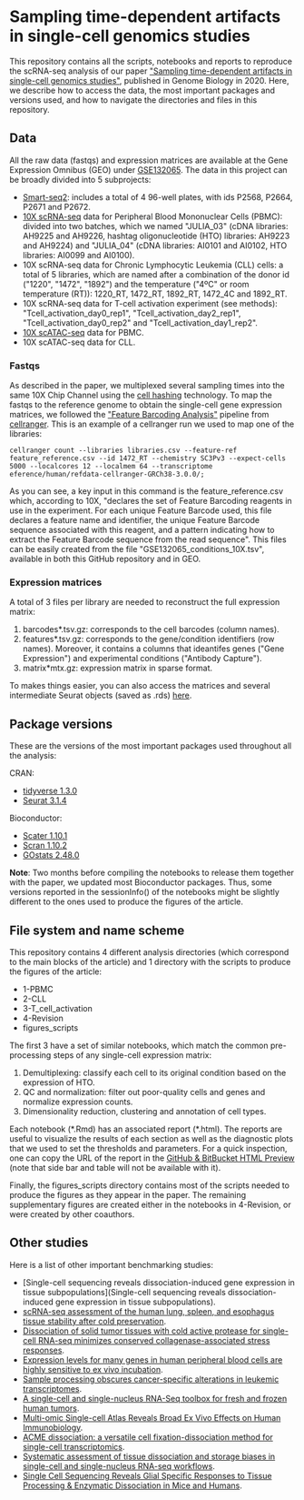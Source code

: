 # Sampling time-dependent artifacts in single-cell genomics studies

This repository contains all the scripts, notebooks and reports to reproduce the scRNA-seq analysis of our paper ["Sampling time-dependent artifacts in single-cell genomics studies"](https://genomebiology.biomedcentral.com/articles/10.1186/s13059-020-02032-0), published in Genome Biology in 2020. Here, we describe how to access the data, the most important packages and versions used, and how to navigate the directories and files in this repository.

## Data

All the raw data (fastqs) and expression matrices are available at the Gene Expression Omnibus (GEO) under [GSE132065](https://www.ncbi.nlm.nih.gov/geo/query/acc.cgi?acc=GSE132065). The data in this project can be broadly divided into 5 subprojects:

- [Smart-seq2](https://www.nature.com/articles/nprot.2014.006): includes a total of 4 96-well plates, with ids P2568, P2664, P2671 and P2672.
- [10X scRNA-seq](https://www.10xgenomics.com/products/single-cell/) data for Peripheral Blood Mononuclear Cells (PBMC): divided into two batches, which we named "JULIA_03" (cDNA libraries: AH9225 and AH9226, hashtag oligonucleotide (HTO) libraries: AH9223 and AH9224) and "JULIA_04" (cDNA libraries: AI0101 and AI0102, HTO libraries: AI0099 and AI0100).
- 10X scRNA-seq data for Chronic Lymphocytic Leukemia (CLL) cells: a total of 5 libraries, which are named after a combination of the donor id ("1220", "1472", "1892") and the temperature ("4ºC" or room temperature (RT)): 1220_RT, 1472_RT, 1892_RT, 1472_4C and 1892_RT.
- 10X scRNA-seq data for T-cell activation experiment (see methods): "Tcell_activation_day0_rep1", "Tcell_activation_day2_rep1", "Tcell_activation_day0_rep2" and "Tcell_activation_day1_rep2".
- [10X scATAC-seq](https://www.10xgenomics.com/products/single-cell-atac/) data for PBMC.
- 10X scATAC-seq data for CLL.


### Fastqs

As described in the paper, we multiplexed several sampling times into the same 10X Chip Channel using the [cell hashing](https://genomebiology.biomedcentral.com/articles/10.1186/s13059-018-1603-1) technology. To map the fastqs to the reference genome to obtain the single-cell gene expression matrices, we followed the ["Feature Barcoding Analysis"](https://support.10xgenomics.com/single-cell-gene-expression/software/pipelines/latest/using/feature-bc-analysis) pipeline from [cellranger](https://support.10xgenomics.com/single-cell-gene-expression/software/pipelines/latest/what-is-cell-ranger). This is an example of a cellranger run we used to map one of the libraries:

```{bash}
cellranger count --libraries libraries.csv --feature-ref feature_reference.csv --id 1472_RT --chemistry SC3Pv3 --expect-cells 5000 --localcores 12 --localmem 64 --transcriptome eference/human/refdata-cellranger-GRCh38-3.0.0/;
```

As you can see, a key input in this command is the feature_reference.csv which, according to 10X, "declares the set of Feature Barcoding reagents in use in the experiment. For each unique Feature Barcode used, this file declares a feature name and identifier, the unique Feature Barcode sequence associated with this reagent, and a pattern indicating how to extract the Feature Barcode sequence from the read sequence". This files can be easily created from the file "GSE132065_conditions_10X.tsv", available in both this GitHub repository and in GEO.


### Expression matrices
A total of 3 files per library are needed to reconstruct the full expression matrix:

1. barcodes*.tsv.gz: corresponds to the cell barcodes (column names).
2. features*.tsv.gz: corresponds to the gene/condition identifiers (row names). Moreover, it contains a columns that ideantifes genes ("Gene Expression") and experimental conditions ("Antibody Capture").
3. matrix*mtx.gz: expression matrix in sparse format.


To makes things easier, you can also access the matrices and several intermediate Seurat objects (saved as .rds) [here](https://drive.google.com/drive/folders/1ZST33kPXpc0f1Qs3NJ1fJ-A4IU313PFs?usp=sharing).


## Package versions

These are the versions of the most important packages used throughout all the analysis:

CRAN:

* [tidyverse 1.3.0](https://cran.r-project.org/web/packages/tidyverse/vignettes/paper.html)
* [Seurat 3.1.4](https://www.cell.com/cell/fulltext/S0092-8674(19)30559-8?_returnURL=https%3A%2F%2Flinkinghub.elsevier.com%2Fretrieve%2Fpii%2FS0092867419305598%3Fshowall%3Dtrue)

Bioconductor:

* [Scater 1.10.1](https://academic.oup.com/bioinformatics/article/33/8/1179/2907823)
* [Scran 1.10.2](https://genomebiology.biomedcentral.com/articles/10.1186/s13059-016-0947-7)
* [GOstats 2.48.0](https://academic.oup.com/bioinformatics/article/23/2/257/204776)

**Note**: Two months before compiling the notebooks to release them together with the paper, we updated most Bioconductor packages. Thus, some versions reported in the sessionInfo() of the notebooks might be slightly different to the ones used to produce the figures of the article.


## File system and name scheme

This repository contains 4 different analysis directories (which correspond to the main blocks of the article) and 1 directory with the scripts to produce the figures of the article:

* 1-PBMC
* 2-CLL
* 3-T_cell_activation
* 4-Revision
* figures_scripts

The first 3 have a set of similar notebooks, which match the common pre-processing steps of any single-cell expression matrix:

1. Demultiplexing: classify each cell to its original condition based on the expression of HTO.
2. QC and normalization: filter out poor-quality cells and genes and normalize expression counts.
3. Dimensionality reduction, clustering and annotation of cell types.

Each notebook (\*.Rmd) has an associated report (\*.html). The reports are useful to visualize the results of each section as well as the diagnostic plots that we used to set the thresholds and parameters. For a quick inspection, one can copy the URL of the report in the [GitHub & BitBucket HTML Preview](https://htmlpreview.github.io/) (note that side bar and table will not be available with it).

Finally, the figures_scripts directory contains most of the scripts needed to produce the figures as they appear in the paper. The remaining supplementary figures are created either in the notebooks in 4-Revision, or were created by other coauthors.


## Other studies

Here is a list of other important benchmarking studies:

* [Single-cell sequencing reveals dissociation-induced gene expression in tissue subpopulations](Single-cell sequencing reveals dissociation-induced gene expression in tissue subpopulations).
* [scRNA-seq assessment of the human lung, spleen, and esophagus tissue stability after cold preservation](https://genomebiology.biomedcentral.com/articles/10.1186/s13059-019-1906-x).
* [Dissociation of solid tumor tissues with cold active protease for single-cell RNA-seq minimizes conserved collagenase-associated stress responses](https://genomebiology.biomedcentral.com/articles/10.1186/s13059-019-1830-0).
* [Expression levels for many genes in human peripheral blood cells are highly sensitive to ex vivo incubation](https://www.nature.com/articles/6364098).
* [Sample processing obscures cancer-specific alterations in leukemic transcriptomes](https://www.pnas.org/content/111/47/16802).
* [A single-cell and single-nucleus RNA-Seq toolbox for fresh and frozen human tumors](https://www.nature.com/articles/s41591-020-0844-1).
* [Multi-omic Single-cell Atlas Reveals Broad Ex Vivo Effects on Human Immunobiology](https://www.biorxiv.org/content/10.1101/2020.10.18.344663v4).
* [ACME dissociation: a versatile cell fixation-dissociation method for single-cell transcriptomics](https://www.biorxiv.org/content/10.1101/2020.05.26.117234v2).
* [Systematic assessment of tissue dissociation and storage biases in single-cell and single-nucleus RNA-seq workflows](https://genomebiology.biomedcentral.com/articles/10.1186/s13059-020-02048-6).
* [Single Cell Sequencing Reveals Glial Specific Responses to Tissue Processing & Enzymatic Dissociation in Mice and Humans](https://www.biorxiv.org/content/10.1101/2020.12.03.408542v1).
